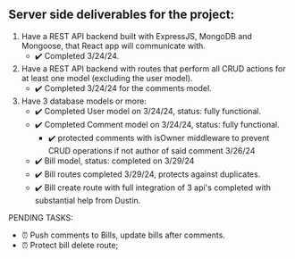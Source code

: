 ## Server side deliverables for the project:
1. Have a REST API backend built with ExpressJS, MongoDB and Mongoose, that React app will communicate with.
   - ✔️ Completed 3/24/24.
2. Have a REST API backend with routes that perform all CRUD actions for at least one model (excluding the user model).
   - ✔️ Completed 3/24/24 for the comments model.
3. Have 3 database models or more:
   - ✔️ Completed User model on 3/24/24, status: fully functional.
   - ✔️ Completed Comment model on 3/24/24, status: fully functional. 
      - ✔️ protected comments with isOwner middleware to prevent CRUD operations if not author of said comment 3/26/24 
   - ✔️  Bill model, status: completed on 3/29/24 
   - ✔️  Bill routes completed 3/29/24, protects against duplicates.
   - ✔️ Bill create route with full integration of 3 api's completed with substantial help from Dustin.

PENDING TASKS:
- ⏰ Push comments to Bills, update bills after comments.
- ⏰ Protect bill delete route;